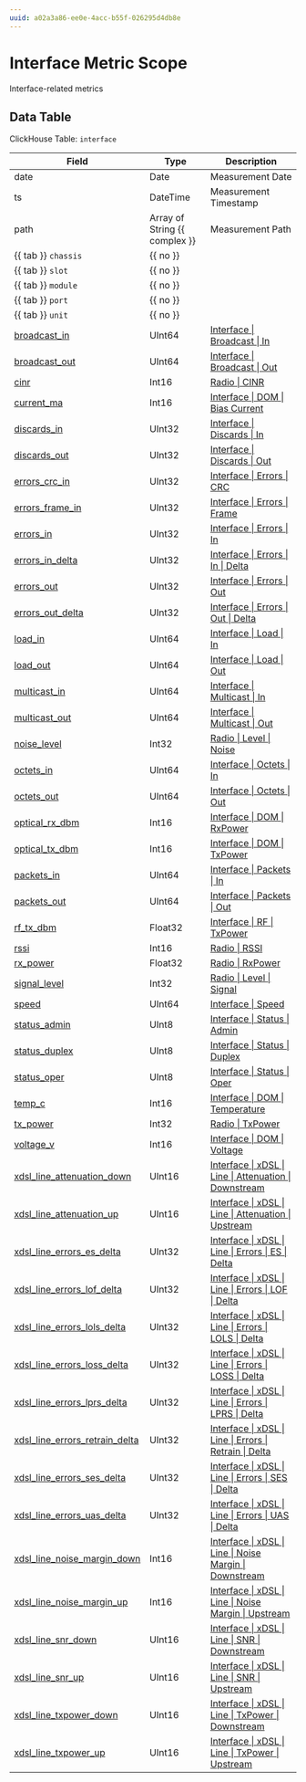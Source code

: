 ```yaml
---
uuid: a02a3a86-ee0e-4acc-b55f-026295d4db8e
---
```

# Interface Metric Scope

Interface-related metrics

## Data Table

ClickHouse Table: `interface`

| Field                                                                                                   | Type                          | Description                                                                                                                         |
| ------------------------------------------------------------------------------------------------------- | ----------------------------- | ----------------------------------------------------------------------------------------------------------------------------------- |
| date                                                                                                    | Date                          | Measurement Date                                                                                                                    |
| ts                                                                                                      | DateTime                      | Measurement Timestamp                                                                                                               |
| path                                                                                                    | Array of String {{ complex }} | Measurement Path                                                                                                                    |
| {{ tab }} `chassis`                                                                                     | {{ no }}                      |
| {{ tab }} `slot`                                                                                        | {{ no }}                      |
| {{ tab }} `module`                                                                                      | {{ no }}                      |
| {{ tab }} `port`                                                                                        | {{ no }}                      |
| {{ tab }} `unit`                                                                                        | {{ no }}                      |
| [broadcast_in](../metric-types-reference/interface/broadcast/in.md)                                     | UInt64                        | [Interface \| Broadcast \| In](../metric-types-reference/interface/broadcast/in.md)                                                 |
| [broadcast_out](../metric-types-reference/interface/broadcast/out.md)                                   | UInt64                        | [Interface \| Broadcast \| Out](../metric-types-reference/interface/broadcast/out.md)                                               |
| [cinr](../metric-types-reference/radio/cinr.md)                                                         | Int16                         | [Radio \| CINR](../metric-types-reference/radio/cinr.md)                                                                            |
| [current_ma](../metric-types-reference/interface/dom/bias-current.md)                                   | Int16                         | [Interface \| DOM \| Bias Current](../metric-types-reference/interface/dom/bias-current.md)                                         |
| [discards_in](../metric-types-reference/interface/discards/in.md)                                       | UInt32                        | [Interface \| Discards \| In](../metric-types-reference/interface/discards/in.md)                                                   |
| [discards_out](../metric-types-reference/interface/discards/out.md)                                     | UInt32                        | [Interface \| Discards \| Out](../metric-types-reference/interface/discards/out.md)                                                 |
| [errors_crc_in](../metric-types-reference/interface/errors/crc.md)                                      | UInt32                        | [Interface \| Errors \| CRC](../metric-types-reference/interface/errors/crc.md)                                                     |
| [errors_frame_in](../metric-types-reference/interface/errors/frame.md)                                  | UInt32                        | [Interface \| Errors \| Frame](../metric-types-reference/interface/errors/frame.md)                                                 |
| [errors_in](../metric-types-reference/interface/errors/in.md)                                           | UInt32                        | [Interface \| Errors \| In](../metric-types-reference/interface/errors/in.md)                                                       |
| [errors_in_delta](../metric-types-reference/interface/errors/in/delta.md)                               | UInt32                        | [Interface \| Errors \| In \| Delta](../metric-types-reference/interface/errors/in/delta.md)                                        |
| [errors_out](../metric-types-reference/interface/errors/out.md)                                         | UInt32                        | [Interface \| Errors \| Out](../metric-types-reference/interface/errors/out.md)                                                     |
| [errors_out_delta](../metric-types-reference/interface/errors/out/delta.md)                             | UInt32                        | [Interface \| Errors \| Out \| Delta](../metric-types-reference/interface/errors/out/delta.md)                                      |
| [load_in](../metric-types-reference/interface/load/in.md)                                               | UInt64                        | [Interface \| Load \| In](../metric-types-reference/interface/load/in.md)                                                           |
| [load_out](../metric-types-reference/interface/load/out.md)                                             | UInt64                        | [Interface \| Load \| Out](../metric-types-reference/interface/load/out.md)                                                         |
| [multicast_in](../metric-types-reference/interface/multicast/in.md)                                     | UInt64                        | [Interface \| Multicast \| In](../metric-types-reference/interface/multicast/in.md)                                                 |
| [multicast_out](../metric-types-reference/interface/multicast/out.md)                                   | UInt64                        | [Interface \| Multicast \| Out](../metric-types-reference/interface/multicast/out.md)                                               |
| [noise_level](../metric-types-reference/radio/level/noise.md)                                           | Int32                         | [Radio \| Level \| Noise](../metric-types-reference/radio/level/noise.md)                                                           |
| [octets_in](../metric-types-reference/interface/octets/in.md)                                           | UInt64                        | [Interface \| Octets \| In](../metric-types-reference/interface/octets/in.md)                                                       |
| [octets_out](../metric-types-reference/interface/octets/out.md)                                         | UInt64                        | [Interface \| Octets \| Out](../metric-types-reference/interface/octets/out.md)                                                     |
| [optical_rx_dbm](../metric-types-reference/interface/dom/rxpower.md)                                    | Int16                         | [Interface \| DOM \| RxPower](../metric-types-reference/interface/dom/rxpower.md)                                                   |
| [optical_tx_dbm](../metric-types-reference/interface/dom/txpower.md)                                    | Int16                         | [Interface \| DOM \| TxPower](../metric-types-reference/interface/dom/txpower.md)                                                   |
| [packets_in](../metric-types-reference/interface/packets/in.md)                                         | UInt64                        | [Interface \| Packets \| In](../metric-types-reference/interface/packets/in.md)                                                     |
| [packets_out](../metric-types-reference/interface/packets/out.md)                                       | UInt64                        | [Interface \| Packets \| Out](../metric-types-reference/interface/packets/out.md)                                                   |
| [rf_tx_dbm](../metric-types-reference/interface/rf/txpower.md)                                          | Float32                       | [Interface \| RF \| TxPower](../metric-types-reference/interface/rf/txpower.md)                                                     |
| [rssi](../metric-types-reference/radio/rssi.md)                                                         | Int16                         | [Radio \| RSSI](../metric-types-reference/radio/rssi.md)                                                                            |
| [rx_power](../metric-types-reference/radio/rxpower.md)                                                  | Float32                       | [Radio \| RxPower](../metric-types-reference/radio/rxpower.md)                                                                      |
| [signal_level](../metric-types-reference/radio/level/signal.md)                                         | Int32                         | [Radio \| Level \| Signal](../metric-types-reference/radio/level/signal.md)                                                         |
| [speed](../metric-types-reference/interface/speed.md)                                                   | UInt64                        | [Interface \| Speed](../metric-types-reference/interface/speed.md)                                                                  |
| [status_admin](../metric-types-reference/interface/status/admin.md)                                     | UInt8                         | [Interface \| Status \| Admin](../metric-types-reference/interface/status/admin.md)                                                 |
| [status_duplex](../metric-types-reference/interface/status/duplex.md)                                   | UInt8                         | [Interface \| Status \| Duplex](../metric-types-reference/interface/status/duplex.md)                                               |
| [status_oper](../metric-types-reference/interface/status/oper.md)                                       | UInt8                         | [Interface \| Status \| Oper](../metric-types-reference/interface/status/oper.md)                                                   |
| [temp_c](../metric-types-reference/interface/dom/temperature.md)                                        | Int16                         | [Interface \| DOM \| Temperature](../metric-types-reference/interface/dom/temperature.md)                                           |
| [tx_power](../metric-types-reference/radio/txpower.md)                                                  | Int32                         | [Radio \| TxPower](../metric-types-reference/radio/txpower.md)                                                                      |
| [voltage_v](../metric-types-reference/interface/dom/voltage.md)                                         | Int16                         | [Interface \| DOM \| Voltage](../metric-types-reference/interface/dom/voltage.md)                                                   |
| [xdsl_line_attenuation_down](../metric-types-reference/interface/xdsl/line/attenuation/downstream.md)   | UInt16                        | [Interface \| xDSL \| Line \| Attenuation \| Downstream](../metric-types-reference/interface/xdsl/line/attenuation/downstream.md)   |
| [xdsl_line_attenuation_up](../metric-types-reference/interface/xdsl/line/attenuation/upstream.md)       | UInt16                        | [Interface \| xDSL \| Line \| Attenuation \| Upstream](../metric-types-reference/interface/xdsl/line/attenuation/upstream.md)       |
| [xdsl_line_errors_es_delta](../metric-types-reference/interface/xdsl/line/errors/es/delta.md)           | UInt32                        | [Interface \| xDSL \| Line \| Errors \| ES \| Delta](../metric-types-reference/interface/xdsl/line/errors/es/delta.md)              |
| [xdsl_line_errors_lof_delta](../metric-types-reference/interface/xdsl/line/errors/lof/delta.md)         | UInt32                        | [Interface \| xDSL \| Line \| Errors \| LOF \| Delta](../metric-types-reference/interface/xdsl/line/errors/lof/delta.md)            |
| [xdsl_line_errors_lols_delta](../metric-types-reference/interface/xdsl/line/errors/lols/delta.md)       | UInt32                        | [Interface \| xDSL \| Line \| Errors \| LOLS \| Delta](../metric-types-reference/interface/xdsl/line/errors/lols/delta.md)          |
| [xdsl_line_errors_loss_delta](../metric-types-reference/interface/xdsl/line/errors/loss/delta.md)       | UInt32                        | [Interface \| xDSL \| Line \| Errors \| LOSS \| Delta](../metric-types-reference/interface/xdsl/line/errors/loss/delta.md)          |
| [xdsl_line_errors_lprs_delta](../metric-types-reference/interface/xdsl/line/errors/lprs/delta.md)       | UInt32                        | [Interface \| xDSL \| Line \| Errors \| LPRS \| Delta](../metric-types-reference/interface/xdsl/line/errors/lprs/delta.md)          |
| [xdsl_line_errors_retrain_delta](../metric-types-reference/interface/xdsl/line/errors/retrain/delta.md) | UInt32                        | [Interface \| xDSL \| Line \| Errors \| Retrain \| Delta](../metric-types-reference/interface/xdsl/line/errors/retrain/delta.md)    |
| [xdsl_line_errors_ses_delta](../metric-types-reference/interface/xdsl/line/errors/ses/delta.md)         | UInt32                        | [Interface \| xDSL \| Line \| Errors \| SES \| Delta](../metric-types-reference/interface/xdsl/line/errors/ses/delta.md)            |
| [xdsl_line_errors_uas_delta](../metric-types-reference/interface/xdsl/line/errors/uas/delta.md)         | UInt32                        | [Interface \| xDSL \| Line \| Errors \| UAS \| Delta](../metric-types-reference/interface/xdsl/line/errors/uas/delta.md)            |
| [xdsl_line_noise_margin_down](../metric-types-reference/interface/xdsl/line/noise-margin/downstream.md) | Int16                         | [Interface \| xDSL \| Line \| Noise Margin \| Downstream](../metric-types-reference/interface/xdsl/line/noise-margin/downstream.md) |
| [xdsl_line_noise_margin_up](../metric-types-reference/interface/xdsl/line/noise-margin/upstream.md)     | Int16                         | [Interface \| xDSL \| Line \| Noise Margin \| Upstream](../metric-types-reference/interface/xdsl/line/noise-margin/upstream.md)     |
| [xdsl_line_snr_down](../metric-types-reference/interface/xdsl/line/snr/downstream.md)                   | UInt16                        | [Interface \| xDSL \| Line \| SNR \| Downstream](../metric-types-reference/interface/xdsl/line/snr/downstream.md)                   |
| [xdsl_line_snr_up](../metric-types-reference/interface/xdsl/line/snr/upstream.md)                       | UInt16                        | [Interface \| xDSL \| Line \| SNR \| Upstream](../metric-types-reference/interface/xdsl/line/snr/upstream.md)                       |
| [xdsl_line_txpower_down](../metric-types-reference/interface/xdsl/line/txpower/downstream.md)           | UInt16                        | [Interface \| xDSL \| Line \| TxPower \| Downstream](../metric-types-reference/interface/xdsl/line/txpower/downstream.md)           |
| [xdsl_line_txpower_up](../metric-types-reference/interface/xdsl/line/txpower/upstream.md)               | UInt16                        | [Interface \| xDSL \| Line \| TxPower \| Upstream](../metric-types-reference/interface/xdsl/line/txpower/upstream.md)               |
